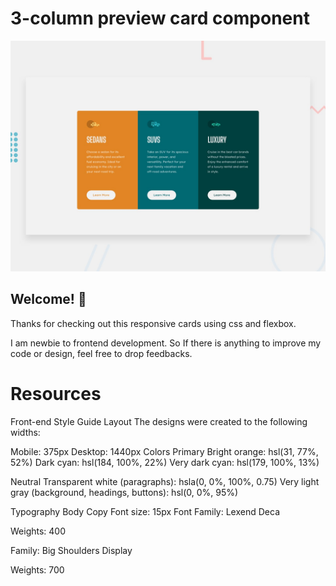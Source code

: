 # 3-column preview card component

![Design preview for the 3-column preview card component coding challenge](./design/desktop-preview.jpg)

## Welcome! 👋

Thanks for checking out this responsive cards using css and flexbox.


I am newbie to frontend development. So If there is anything to improve my code or design, feel free to drop feedbacks.

# Resources

Front-end Style Guide
Layout
The designs were created to the following widths:

Mobile: 375px
Desktop: 1440px
Colors
Primary
Bright orange: hsl(31, 77%, 52%) Dark cyan: hsl(184, 100%, 22%) Very dark cyan: hsl(179, 100%, 13%)

Neutral
Transparent white (paragraphs): hsla(0, 0%, 100%, 0.75) Very light gray (background, headings, buttons): hsl(0, 0%, 95%)

Typography
Body Copy
Font size: 15px
Font
Family: Lexend Deca

Weights: 400

Family: Big Shoulders Display

Weights: 700
